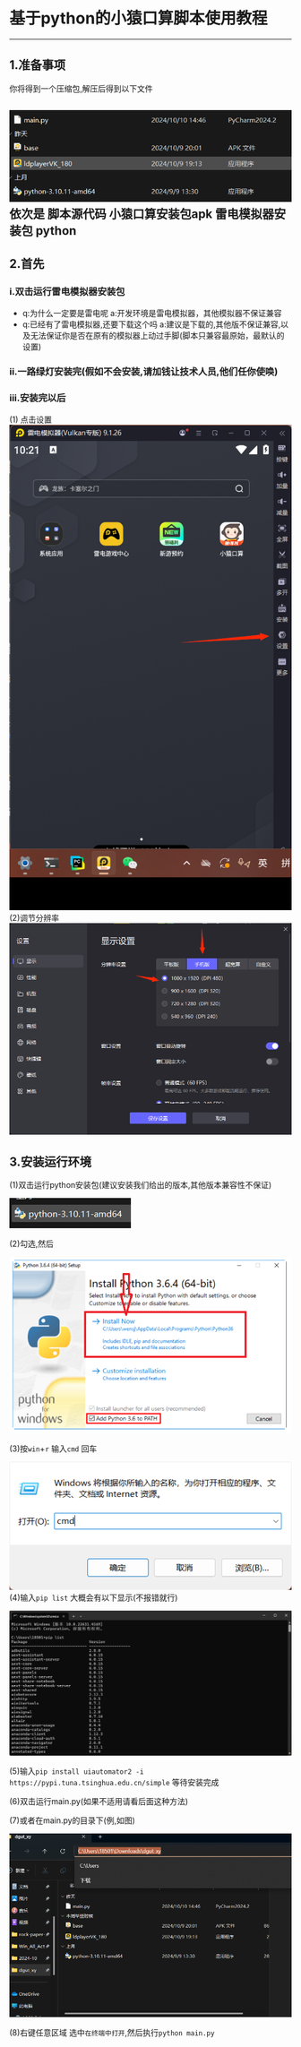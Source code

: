 # 基于python的小猿口算脚本使用教程

---
## 1.准备事项
你将得到一个压缩包,解压后得到以下文件

![step1](img/img1.png)
依次是 脚本源代码 小猿口算安装包apk 雷电模拟器安装包 python
---
## 2.首先
### i.双击运行雷电模拟器安装包
 
 - q:为什么一定要是雷电呢  a:开发环境是雷电模拟器，其他模拟器不保证兼容
 - q:已经有了雷电模拟器,还要下载这个吗 a:建议是下载的,其他版不保证兼容,以及无法保证你是否在原有的模拟器上动过手脚(脚本只兼容最原始，最默认的设置)
### ii.一路绿灯安装完(假如不会安装,请加钱让技术人员,他们任你使唤)
### iii.安装完以后
(1)
点击设置
![step2](img/img2.png)
(2)调节分辨率
![step3](img/img3.png)

## 3.安装运行环境
(1)双击运行python安装包(建议安装我们给出的版本,其他版本兼容性不保证)

![step4](img/img4.png)

(2)勾选,然后

![step5](img/img5.png)

(3)按`win`+`r` 输入`cmd` 回车

![step6](img/img6.png)
(4)输入`pip list` 大概会有以下显示(不报错就行)

![step7](img/img7.png)

(5)输入`pip install uiautomator2 -i  https://pypi.tuna.tsinghua.edu.cn/simple` 等待安装完成

(6)双击运行main.py(如果不适用请看后面这种方法)

(7)或者在main.py的目录下(例,如图) 

![img.png](img/img8.png)

(8)右键任意区域 选中`在终端中打开`,然后执行`python main.py`